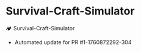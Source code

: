 # Survival-Craft-Simulator
🏕️ Survival-Craft-Simulator


- Automated update for PR #1-1760872292-304